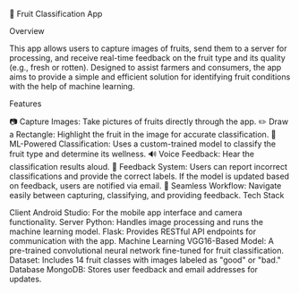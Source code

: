 🍎 Fruit Classification App

Overview

This app allows users to capture images of fruits, send them to a server for processing, and receive real-time feedback on the fruit type and its quality (e.g., fresh or rotten). Designed to assist farmers and consumers, the app aims to provide a simple and efficient solution for identifying fruit conditions with the help of machine learning.

Features

📷 Capture Images: Take pictures of fruits directly through the app.
✏️ Draw a Rectangle: Highlight the fruit in the image for accurate classification.
🤖 ML-Powered Classification: Uses a custom-trained model to classify the fruit type and determine its wellness.
🔊 Voice Feedback: Hear the classification results aloud.
📨 Feedback System: Users can report incorrect classifications and provide the correct labels. If the model is updated based on feedback, users are notified via email.
🔄 Seamless Workflow: Navigate easily between capturing, classifying, and providing feedback.
Tech Stack

Client
Android Studio: For the mobile app interface and camera functionality.
Server
Python: Handles image processing and runs the machine learning model.
Flask: Provides RESTful API endpoints for communication with the app.
Machine Learning
VGG16-Based Model: A pre-trained convolutional neural network fine-tuned for fruit classification.
Dataset: Includes 14 fruit classes with images labeled as "good" or "bad."
Database
MongoDB: Stores user feedback and email addresses for updates.
